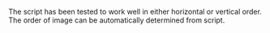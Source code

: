 The script has been tested to work well in either horizontal or vertical order. The order of image can be automatically determined from script.
